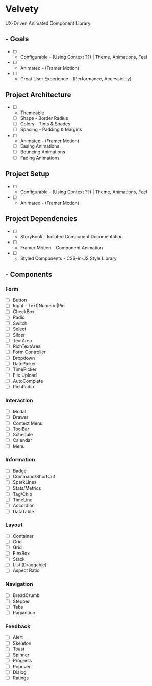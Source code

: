 # Velvety

UX-Driven Animated Component Library

## - Goals

- [ ] - Configurable - (Using Context ??) | Theme, Animations, Feel
- [ ] - Animated - (Framer Motion)
- [ ] - Great User Experience - (Performance, Accessbility)

## Project Architecture

- [ ] - Themeable
  - [ ] Shape - Border Radius
  - [ ] Colors - Tints & Shades
  - [ ] Spacing - Padding & Margins
- [ ] - Animated - (Framer Motion)
  - [ ] Easing Animations
  - [ ] Bouncing Animations
  - [ ] Fading Animations

## Project Setup

- [ ] - Configurable - (Using Context ??) | Theme, Animations, Feel
- [ ] - Animated - (Framer Motion)

## Project Dependencies

- [ ] - StoryBook - Isolated Component Documentation
- [ ] - Framer Motion - Component Animation
- [ ] - Styled Components - CSS-in-JS Style Library

## - Components

### Form

- [ ] Button
- [ ] Input - Text|Numeric|Pin
- [ ] CheckBox
- [ ] Radio
- [ ] Switch
- [ ] Select
- [ ] Slider
- [ ] TextArea
- [ ] RichTextArea
- [ ] Form Controller
- [ ] Dropdown
- [ ] DatePicker
- [ ] TimePicker
- [ ] File Upload
- [ ] AutoComplete
- [ ] RichRadio

### Interaction

- [ ] Modal
- [ ] Drawer
- [ ] Context Menu
- [ ] ToolBar
- [ ] Schedule
- [ ] Calendar
- [ ] Menu

### Information

- [ ] Badge
- [ ] Command/ShortCut
- [ ] SparkLines
- [ ] Stats/Metrics
- [ ] Tag/Chip
- [ ] TimeLine
- [ ] Accordion
- [ ] DataTable

### Layout

- [ ] Container
- [ ] Grid
- [ ] Grid
- [ ] FlexBox
- [ ] Stack
- [ ] List (Draggable)
- [ ] Aspect Ratio

### Navigation

- [ ] BreadCrumb
- [ ] Stepper
- [ ] Tabs
- [ ] Pagiantion

### Feedback

- [ ] Alert
- [ ] Skeleton
- [ ] Toast
- [ ] Spinner
- [ ] Progress
- [ ] Popover
- [ ] Dialog
- [ ] Ratings
